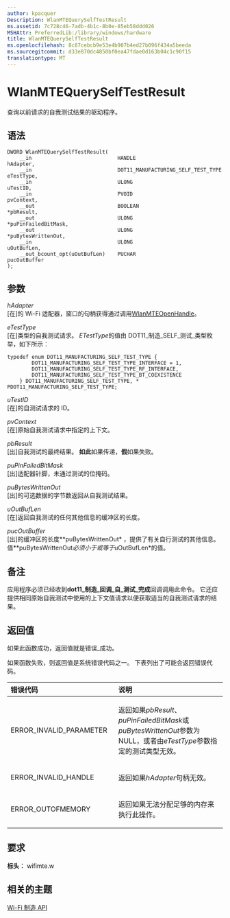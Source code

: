 ```yaml
---
author: kpacquer
Description: WlanMTEQuerySelfTestResult
ms.assetid: 7c728c46-7adb-4b1c-8b0e-85eb58ddd026
MSHAttr: PreferredLib:/library/windows/hardware
title: WlanMTEQuerySelfTestResult
ms.openlocfilehash: 8c87cebcb9e53e4b907b4ed27b096f434a5beeda
ms.sourcegitcommit: d33e870dc4850bf0ea47fdae0d163b04c1c90f15
translationtype: MT
---
```

# <a name="wlanmtequeryselftestresult"></a>WlanMTEQuerySelfTestResult


查询以前请求的自我测试结果的驱动程序。

## <a name="span-idsyntaxspanspan-idsyntaxspanspan-idsyntaxspansyntax"></a><span id="Syntax"></span><span id="syntax"></span><span id="SYNTAX"></span>语法


``` syntax
DWORD WlanMTEQuerySelfTestResult(
    __in                            HANDLE                              hAdapter,
    __in                            DOT11_MANUFACTURING_SELF_TEST_TYPE  eTestType,
    __in                            ULONG                               uTestID,
    __in                            PVOID                               pvContext,
    __out                           BOOLEAN                             *pbResult,
    __out                           ULONG                               *puPinFailedBitMask,
    __out                           ULONG                               *puBytesWrittenOut,
    __in                            ULONG                               uOutBufLen,
    __out_bcount_opt(uOutBufLen)    PUCHAR                              pucOutBuffer
);
```

## <a name="span-idparametersspanspan-idparametersspanspan-idparametersspanparameters"></a><span id="Parameters"></span><span id="parameters"></span><span id="PARAMETERS"></span>参数


<span id="hAdapter"></span><span id="hadapter"></span><span id="HADAPTER"></span>*hAdapter*  
\[在\]的 Wi-Fi 适配器，窗口的句柄获得通过调用[WlanMTEOpenHandle](wlanmteopenhandle.md)。

<span id="eTestType"></span><span id="etesttype"></span><span id="ETESTTYPE"></span>*eTestType*  
\[在\]类型的自我测试请求。 *ETestType*的值由 DOT11\_制造\_SELF\_测试\_类型枚举，如下所示︰

``` syntax
typedef enum DOT11_MANUFACTURING_SELF_TEST_TYPE {
        DOT11_MANUFACTURING_SELF_TEST_TYPE_INTERFACE = 1,
        DOT11_MANUFACTURING_SELF_TEST_TYPE_RF_INTERFACE,
        DOT11_MANUFACTURING_SELF_TEST_TYPE_BT_COEXISTENCE
    } DOT11_MANUFACTURING_SELF_TEST_TYPE, * PDOT11_MANUFACTURING_SELF_TEST_TYPE;
```

<span id="uTestID"></span><span id="utestid"></span><span id="UTESTID"></span>*uTestID*  
\[在\]的自测试请求的 ID。

<span id="pvContext"></span><span id="pvcontext"></span><span id="PVCONTEXT"></span>*pvContext*  
\[在\]原始自我测试请求中指定的上下文。

<span id="pbResult"></span><span id="pbresult"></span><span id="PBRESULT"></span>*pbResult*  
\[出\]自我测试的最终结果。 **如此**如果传递，**假**如果失败。

<span id="puPinFailedBitMask"></span><span id="pupinfailedbitmask"></span><span id="PUPINFAILEDBITMASK"></span>*puPinFailedBitMask*  
\[出\]适配器针脚，未通过测试的位掩码。

<span id="puBytesWrittenOut"></span><span id="pubyteswrittenout"></span><span id="PUBYTESWRITTENOUT"></span>*puBytesWrittenOut*  
\[出\]的可选数据的字节数返回从自我测试结果。

<span id="uOutBufLen"></span><span id="uoutbuflen"></span><span id="UOUTBUFLEN"></span>*uOutBufLen*  
\[在\]返回自我测试的任何其他信息的缓冲区的长度。

<span id="pucOutBuffer"></span><span id="pucoutbuffer"></span><span id="PUCOUTBUFFER"></span>*pucOutBuffer*  
\[出\]的缓冲区的长度*\*puBytesWrittenOut* ，提供了有关自行测试的其他信息。 值*\*puBytesWrittenOut*必须小于或等于*uOutBufLen*的值。

## <a name="span-idremarksspanspan-idremarksspanspan-idremarksspanremarks"></a><span id="Remarks"></span><span id="remarks"></span><span id="REMARKS"></span>备注


应用程序必须已经收到**dot11\_制造\_回调\_自\_测试\_完成**回调调用此命令。 它还应提供相同原始自我测试中使用的上下文值请求以便获取适当的自我测试请求的结果。

## <a name="span-idreturnvaluespanspan-idreturnvaluespanspan-idreturnvaluespanreturn-value"></a><span id="Return_Value"></span><span id="return_value"></span><span id="RETURN_VALUE"></span>返回值


如果此函数成功，返回值就是错误\_成功。

如果函数失败，则返回值是系统错误代码之一。 下表列出了可能会返回错误代码。

<table>
<colgroup>
<col width="50%" />
<col width="50%" />
</colgroup>
<thead>
<tr class="header">
<th align="left">错误代码</th>
<th align="left">说明</th>
</tr>
</thead>
<tbody>
<tr class="odd">
<td align="left"><p>ERROR_INVALID_PARAMETER</p></td>
<td align="left"><p>返回如果<em>pbResult</em>、 <em>puPinFailedBitMask</em>或<em>puBytesWrittenOut</em>参数为 NULL，或者由<em>eTestType</em>参数指定的测试类型无效。</p></td>
</tr>
<tr class="even">
<td align="left"><p>ERROR_INVALID_HANDLE</p></td>
<td align="left"><p>返回如果<em>hAdapter</em>句柄无效。</p></td>
</tr>
<tr class="odd">
<td align="left"><p>ERROR_OUTOFMEMORY</p></td>
<td align="left"><p>返回如果无法分配足够的内存来执行此操作。</p></td>
</tr>
</tbody>
</table>

 

## <a name="span-idrequirementsspanspan-idrequirementsspanspan-idrequirementsspanrequirements"></a><span id="Requirements"></span><span id="requirements"></span><span id="REQUIREMENTS"></span>要求


**标头︰** wifimte.w

## <a name="span-idrelatedtopicsspanrelated-topics"></a><span id="related_topics"></span>相关的主题


[Wi-Fi 制造 API](wi-fi-manufacturing-api.md)

 

 






